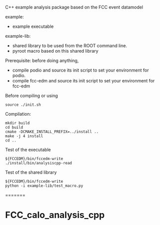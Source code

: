 
C++ example analysis package based on the FCC event datamodel

example:
- example executable

example-lib:
- shared library to be used from the ROOT command line.
- pyroot macro based on this shared library


Prerequisite: before doing anything,
- compile podio and source its init script to set your environment for podio.
- compile fcc-edm and source its init script to set your environment for fcc-edm

Before compiling or using 

    source ./init.sh

Compilation:

    mkdir build
    cd build
    cmake -DCMAKE_INSTALL_PREFIX=../install ..
    make -j 4 install
    cd ..

Test of the executable

    ${FCCEDM}/bin/fccedm-write
    ./install/bin/analysiscpp-read    

Test of the shared library

    ${FCCEDM}/bin/fccedm-write
    python -i example-lib/test_macro.py 


=======
# FCC_calo_analysis_cpp

